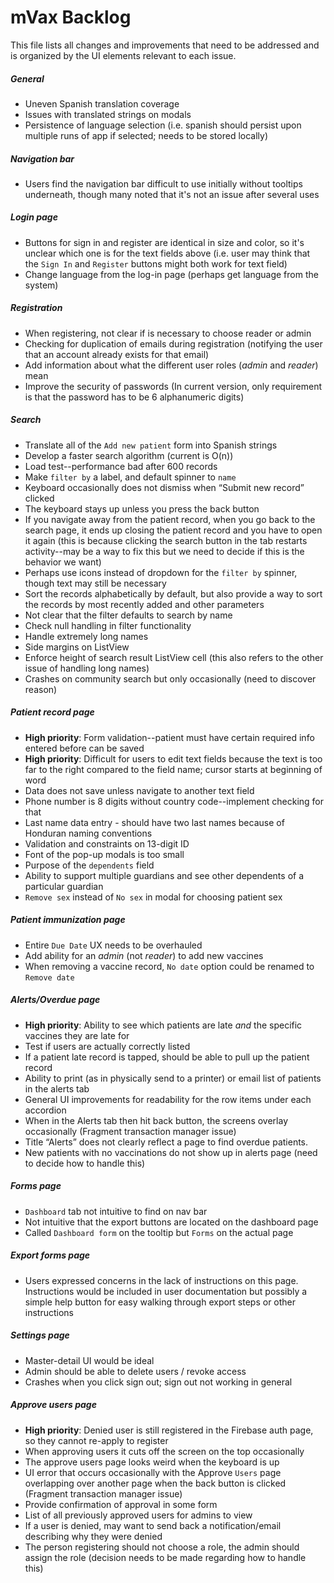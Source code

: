 # mVax Backlog

This file lists all changes and improvements that need to be addressed and is organized by the UI elements relevant to each issue.

##### General

* Uneven Spanish translation coverage
* Issues with translated strings on modals
* Persistence of language selection (i.e. spanish should persist upon multiple runs of app if selected; needs to be stored locally)

##### Navigation bar

* Users find the navigation bar difficult to use initially without tooltips underneath, though many noted that it's not an issue after several uses
 
##### Login page

* Buttons for sign in and register are identical in size and color, so it's unclear which one is for the text fields above (i.e. user may think that the `Sign In` and `Register` buttons might both work for text field)
* Change language from the log-in page (perhaps get language from the system)

##### Registration

* When registering, not clear if is necessary to choose reader or admin
* Checking for duplication of emails during registration (notifying the user that an account already exists for that email)
* Add information about what the different user roles (_admin_ and _reader_) mean
* Improve the security of passwords (In current version, only requirement is that the password has to be 6 alphanumeric digits)

##### Search

* Translate all of the `Add new patient` form into Spanish strings
* Develop a faster search algorithm (current is O(n))
* Load test--performance bad after 600 records
* Make `filter by` a label, and default spinner to `name`
* Keyboard occasionally does not dismiss when “Submit new record” clicked
* The keyboard stays up unless you press the back button
* If you navigate away from the patient record, when you go back to the search page, it ends up closing the patient record and you have to open it again (this is because clicking the search button in the tab restarts activity--may be a way to fix this but we need to decide if this is the behavior we want)
* Perhaps use icons instead of dropdown for the `filter by` spinner, though text may still be necessary
* Sort the records alphabetically by default, but also provide a way to sort the records by most recently added and other parameters
* Not clear that the filter defaults to search by name
* Check null handling in filter functionality
* Handle extremely long names
* Side margins on ListView
* Enforce height of search result ListView cell (this also refers to the other issue of handling long names)
* Crashes on community search but only occasionally (need to discover reason)

##### Patient record page 

* **High priority**: Form validation--patient must have certain required info entered before can be saved
* **High priority**: Difficult for users to edit text fields because the text is too far to the right compared to the field name; cursor starts at beginning of word
* Data does not save unless navigate to another text field
* Phone number is 8 digits without country code--implement checking for that
* Last name data entry - should have two last names because of Honduran naming conventions
* Validation and constraints on 13-digit ID
* Font of the pop-up modals is too small
* Purpose of the `dependents` field
* Ability to support multiple guardians and see other dependents of a particular guardian
* `Remove sex` instead of `No sex` in modal for choosing patient sex

##### Patient immunization page
* Entire `Due Date` UX needs to be overhauled
* Add ability for an _admin_ (not _reader_) to add new vaccines
* When removing a vaccine record, `No date` option could be renamed to `Remove date`

##### Alerts/Overdue page
* **High priority**: Ability to see which patients are late _and_ the specific vaccines they are late for
* Test if users are actually correctly listed
* If a patient late record is tapped, should be able to pull up the patient record
* Ability to print (as in physically send to a printer) or email list of patients in the alerts tab
* General UI improvements for readability for the row items under each accordion
* When in the Alerts tab then hit back button, the screens overlay occasionally (Fragment transaction manager issue)
* Title “Alerts” does not clearly reflect a page to find overdue patients.
* New patients with no vaccinations do not show up in alerts page (need to decide how to handle this)

##### Forms page

* `Dashboard` tab not intuitive to find on nav bar
* Not intuitive that the export buttons are located on the dashboard page
* Called `Dashboard form` on the tooltip but `Forms` on the actual page 

##### Export forms page

* Users expressed concerns in the lack of instructions on this page. Instructions would be included in user documentation but possibly a simple help button for easy walking through export steps or other instructions

##### Settings page

* Master-detail UI would be ideal
* Admin should be able to delete users / revoke access
* Crashes when you click sign out; sign out not working in general

##### Approve users page

* **High priority**: Denied user is still registered in the Firebase auth page, so they cannot re-apply to register
* When approving users it cuts off the screen on the top occasionally
* The approve users page looks weird when the keyboard is up
* UI error that occurs occasionally with the Approve `Users` page overlapping over another page when the back button is clicked (Fragment transaction manager issue)
* Provide confirmation of approval in some form
* List of all previously approved users for admins to view
* If a user is denied, may want to send back a notification/email describing why they were denied
* The person registering should not choose a role, the admin should assign the role (decision needs to be made regarding how to handle this)
